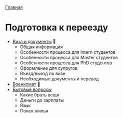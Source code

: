 [Главная](/Guide/)

# Подготовка к переезду
* [Виза и документы](виза-и-документы.md) 🔄
  * Общая информация
  * Особенности процесса для Intern студентов
  * Особенности процесса для Master студентов
  * Особенности процесса для PhD студентов
  * Оформление для супругов
  * Въезд/выезд по визе
  * Необходимые документы и перевод
* [Военкомат](военкомат.md) 🔄
* [Бытовые вопросы](бытовые-вопросы.md)
  * Какие брать вещи
  * Деньги до зарплаты
  * Язык
  * Поиск жилья
